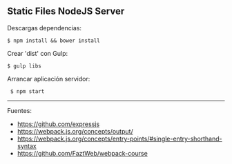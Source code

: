 ## Static Files NodeJS Server

Descargas dependencias:

    $ npm install && bower install

Crear 'dist' con Gulp:

    $ gulp libs

Arrancar aplicación servidor:

	 $ npm start

---

Fuentes:

+ https://github.com/expressjs
+ https://webpack.js.org/concepts/output/
+ https://webpack.js.org/concepts/entry-points/#single-entry-shorthand-syntax
+ https://github.com/FaztWeb/webpack-course
